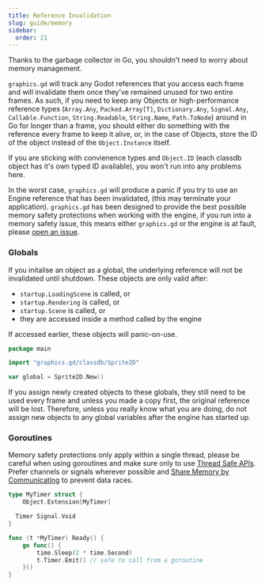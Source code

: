 ```yaml
---
title: Reference Invalidation
slug: guide/memory
sidebar:
  order: 21
---
```


Thanks to the garbage collector in Go, you shouldn't need to worry about memory management.

`graphics.gd` will track any Godot references that you access each frame and will invalidate them once
they've remained unused for two entire frames. As such, if you need to keep any Objects
or high-performance reference types (`Array.Any`, `Packed.Array[T]`, `Dictionary.Any`, `Signal.Any`,
`Callable.Function`, `String.Readable`, `String.Name`, `Path.ToNode`) around in Go for longer than a frame, you should either do something with the
reference every frame to keep it alive, or, in the case of Objects, store the ID of the object
instead of the `Object.Instance` itself.

If you are sticking with convienence types and `Object.ID` (each classdb object has it's own typed ID available), you won't run into any problems here.

In the worst case, `graphics.gd` will produce a panic if you try to use an Engine reference
that has been invalidated, (this may terminate your application). `graphics.gd` has been designed
to provide the best possible memory safety protections when working with the engine, if you run into
a memory safety issue, this means either `graphics.gd` or the engine is at fault, please [open an issue](https://github.com/quaadgras/graphics.gd/issues/new/choose).

### Globals
If you initalise an object as a global, the underlying reference will not be invalidated until shutdown. These objects
are only valid after:

  * `startup.LoadingScene` is called, or
  * `startup.Rendering` is called, or
  * `startup.Scene` is called, or
  * they are accessed inside a method called by the engine

If accessed earlier, these objects will panic-on-use.

```go
package main

import "graphics.gd/classdb/Sprite2D"

var global = Sprite2D.New()
```

If you assign newly created objects to these globals, they still need to be used every frame and unless you made a copy first,
the original reference will be lost. Therefore, unless you really know what you are doing, do not assign new objects to any
global variables after the engine has started up.

### Goroutines

Memory safety protections only apply within a single thread, please be careful when using goroutines and make sure only to use
[Thread Safe APIs](https://docs.godotengine.org/en/latest/tutorials/performance/thread_safe_apis.html).
Prefer channels or signals wherever possible and [Share Memory by Communicating](https://go.dev/blog/codelab-share)
to prevent data races.

```go
type MyTimer struct {
	Object.Extension[MyTimer]

  Timer Signal.Void
}

func (t *MyTimer) Ready() {
	go func() {
		time.Sleep(2 * time.Second)
		t.Timer.Emit() // safe to call from a goroutine
	}()
}

```
